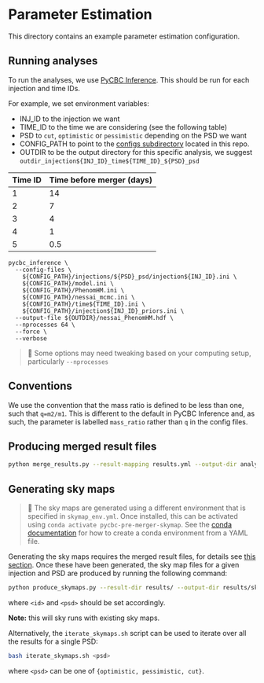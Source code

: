 # Parameter Estimation

This directory contains an example parameter estimation configuration.


## Running analyses

To run the analyses, we use [PyCBC Inference](https://pycbc.org/pycbc/latest/html/inference.html). This should be run for each injection and time IDs.

For example, we set environment variables:
- INJ_ID to the injection we want
- TIME_ID to the time we are considering (see the following table)
- PSD to `cut`, `optimistic` or `pessimistic` depending on the PSD we want
- CONFIG_PATH to point to the [configs subdirectory](Config_Files) located in this repo.
- OUTDIR to be the output directory for this specific analysis, we suggest `outdir_injection${INJ_ID}_time${TIME_ID}_${PSD}_psd`

| Time ID | Time before merger (days) |
| --- | --- |
| 1 | 14 |
| 2 | 7 |
| 3 | 4 |
| 4 | 1 |
| 5 | 0.5 |

```
pycbc_inference \
  --config-files \
    ${CONFIG_PATH}/injections/${PSD}_psd/injection${INJ_ID}.ini \
    ${CONFIG_PATH}/model.ini \
    ${CONFIG_PATH}/PhenomHM.ini \
    ${CONFIG_PATH}/nessai_mcmc.ini \
    ${CONFIG_PATH}/time${TIME_ID}.ini \
    ${CONFIG_PATH}/injection${INJ_ID}_priors.ini \
  --output-file ${OUTDIR}/nessai_PhenomHM.hdf \
  --nprocesses 64 \
  --force \
  --verbose
```

> 📝 Some options may need tweaking based on your computing setup, particularly `--nprocesses`

## Conventions

We use the convention that the mass ratio is defined to be less than one, such that `q=m2/m1`. This is different to the default in PyCBC Inference and, as such, the parameter is labelled `mass_ratio` rather than `q` in the config files.

## Producing merged result files

```bash
python merge_results.py --result-mapping results.yml --output-dir analyses/
```

## Generating sky maps

> 📝 The sky maps are generated using a different environment that is specified in `skymap_env.yml`. Once installed, this can be activated using `conda activate pycbc-pre-merger-skymap`. See the [conda documentation](https://docs.conda.io/projects/conda/en/latest/user-guide/tasks/manage-environments.html#creating-an-environment-from-an-environment-yml-file) for how to create a conda environment from a YAML file.

Generating the sky maps requires the merged result files, for details see [this section](#producing-merged-result-files).
Once these have been generated, the sky map files for a given injection and PSD are produced by running the following command:

```bash
python produce_skymaps.py --result-dir results/ --output-dir results/skymaps/ --injection-id <id> --psd <psd> --jobs 8 --trials 4
```

where `<id>` and `<psd>` should be set accordingly.

**Note:** this will sky runs with existing sky maps.

Alternatively, the `iterate_skymaps.sh` script can be used to iterate over all the results for a single PSD:

```bash
bash iterate_skymaps.sh <psd>
```

where `<psd>` can be one of `{optimistic, pessimistic, cut}`.
